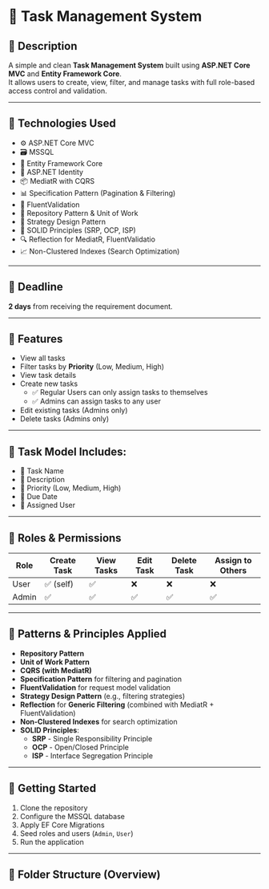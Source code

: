 # 📌 Task Management System

## 📖 Description  
A simple and clean **Task Management System** built using **ASP.NET Core MVC** and **Entity Framework Core**.  
It allows users to create, view, filter, and manage tasks with full role-based access control and validation.

---

## 🧰 Technologies Used
- ⚙️ ASP.NET Core MVC  
- 🗃️ MSSQL  
- 🧱 Entity Framework Core  
- 🔐 ASP.NET Identity  
- 📦 MediatR with CQRS  
- 📊 Specification Pattern (Pagination & Filtering)  
- 📜 FluentValidation  
- 📂 Repository Pattern & Unit of Work  
- 🧠 Strategy Design Pattern  
- 🧩 SOLID Principles (SRP, OCP, ISP)  
- 🔍 Reflection for MediatR, FluentValidatio  
- 📈 Non-Clustered Indexes (Search Optimization)

---

## 📅 Deadline  
**2 days** from receiving the requirement document.

---

## 🎯 Features
- View all tasks  
- Filter tasks by **Priority** (Low, Medium, High)  
- View task details  
- Create new tasks  
  - ✅ Regular Users can only assign tasks to themselves  
  - ✅ Admins can assign tasks to any user  
- Edit existing tasks (Admins only)  
- Delete tasks (Admins only)  

---

## 🧾 Task Model Includes:
- 📝 Task Name  
- 📄 Description  
- 🔼 Priority (Low, Medium, High)  
- 📅 Due Date  
- 👤 Assigned User  

---

## 🔐 Roles & Permissions

| Role    | Create Task | View Tasks | Edit Task | Delete Task | Assign to Others |
|---------|-------------|------------|-----------|-------------|------------------|
| User    | ✅ (self)    | ✅         | ❌        | ❌          | ❌               |
| Admin   | ✅           | ✅         | ✅        | ✅          | ✅               |

---

## 🧱 Patterns & Principles Applied

- **Repository Pattern**  
- **Unit of Work Pattern**  
- **CQRS (with MediatR)**  
- **Specification Pattern** for filtering and pagination  
- **FluentValidation** for request model validation  
- **Strategy Design Pattern** (e.g., filtering strategies)  
- **Reflection** for **Generic Filtering** (combined with MediatR + FluentValidation)  
- **Non-Clustered Indexes** for search optimization  
- **SOLID Principles**:
  - **SRP** - Single Responsibility Principle  
  - **OCP** - Open/Closed Principle  
  - **ISP** - Interface Segregation Principle  

---

## 🚀 Getting Started

1. Clone the repository  
2. Configure the MSSQL database  
3. Apply EF Core Migrations  
4. Seed roles and users (`Admin`, `User`)  
5. Run the application

---

## 📁 Folder Structure (Overview)

